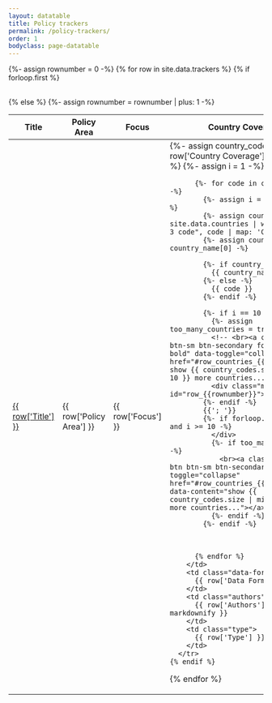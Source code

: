 ```yaml
---
layout: datatable
title: Policy trackers
permalink: /policy-trackers/
order: 1
bodyclass: page-datatable
---
```


<table>
  
  {%- assign rownumber = 0 -%}
  {% for row in site.data.trackers %}
    {% if forloop.first %}
    <thead>
      <tr>
        <th class="title">
          Title
        </th>
        <th class="policy-area">
          <a data-sortby="2">
            Policy Area
            </a>
        </th>
        <th class="focus">
          <a data-sortby="3">
            Focus
            </a>
        </th>
        <th class="country-coverage">
          <a data-sortby="4">
            Country Coverage
            </a>
        </th>
        <th class="data-format">
          <a data-sortby="5">
            Data Format
            </a>
        </th>
        <th class="authors">
          <a data-sortby="6">
            Authors
            </a>
        </th>       
        <th class="type">Type</th>
      </tr>
    </thead>
    <tbody>
    {% else %}
      {%- assign rownumber = rownumber | plus: 1 -%}
      <tr>
        <td class="title">
          <a href="{{row['Link']}}">
            {{ row['Title'] }}
          </a>
        </td>
        <td class="policy-area">
          {{ row['Policy Area'] }}
        </td>
        <td class="focus">
          {{ row['Focus'] }}
        </td>
        <td class="country-coverage">
          {%- assign country_codes = row['Country Coverage'] | split: "; " -%}
          {%- assign i = 1 -%}
          
          {%- for code in country_codes -%}
            {%- assign i = i | plus: 1 -%}
            {%- assign country_name = site.data.countries | where: "Alpha-3 code", code | map: 'Country' -%}
            {%- assign country_name = country_name[0] -%}

            {%- if country_name -%}
              {{ country_name }}
            {%- else -%}
              {{ code }}
            {%- endif -%}
            
            {%- if i == 10 -%}
              {%- assign too_many_countries = true -%}
              <!-- <br><a class="btn btn-sm btn-secondary font-weight-bold" data-toggle="collapse" href="#row_countries_{{rownumber}}"> show {{ country_codes.size | minus: 10 }} more countries... </a> -->
              <div class="more collapse" id="row_{{rownumber}}">
            {%- endif -%}
            {{'; '}}
            {%- if forloop.last == true and i >= 10 -%}
              </div>
              {%- if too_many_countries -%}
                <br><a class="show-more btn btn-sm btn-secondary" data-toggle="collapse" href="#row_countries_{{rownumber}}" data-content="show {{ country_codes.size | minus: 10 }} more countries..."></a>
              {%- endif -%}
            {%- endif -%}



          {% endfor %}
        </td>
        <td class="data-format">
          {{ row['Data Format'] }}
        </td>
        <td class="authors">
          {{ row['Authors'] | markdownify }}
        </td>
        <td class="type">
          {{ row['Type'] }}
        </td>
      </tr>
    {% endif %}
  {% endfor %}
  </tbody>
</table>